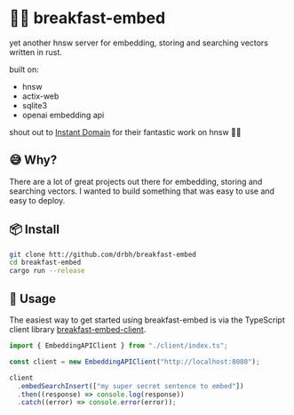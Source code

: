 # 🥐💤 breakfast-embed

yet another hnsw server for embedding, storing and searching vectors written in rust.

built on:

- hnsw
- actix-web
- sqlite3
- openai embedding api

shout out to [Instant Domain](https://github.com/InstantDomain/instant-distance) for their fantastic work on hnsw 🙇‍♂️

## 😅 Why?

There are a lot of great projects out there for embedding, storing and searching vectors. I wanted to build something that was easy to use and easy to deploy.

## 📦 Install

```bash
git clone htt://github.com/drbh/breakfast-embed
cd breakfast-embed
cargo run --release
```

## 🚀 Usage

The easiest way to get started using breakfast-embed is via the TypeScript client library [breakfast-embed-client](client/index.ts).

```typescript
import { EmbeddingAPIClient } from "./client/index.ts";

const client = new EmbeddingAPIClient("http://localhost:8080");

client
  .embedSearchInsert(["my super secret sentence to embed"])
  .then((response) => console.log(response))
  .catch((error) => console.error(error));
```
